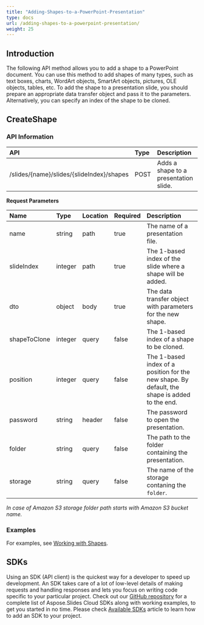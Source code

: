 ```yaml
---
title: "Adding-Shapes-to-a-PowerPoint-Presentation"
type: docs
url: /adding-shapes-to-a-powerpoint-presentation/
weight: 25
---
```


## **Introduction**

The following API method allows you to add a shape to a PowerPoint document. You can use this method to add shapes of many types, such as text boxes, charts, WordArt objects, SmartArt objects, pictures, OLE objects, tables, etc. To add the shape to a presentation slide, you should prepare an appropriate data transfer object and pass it to the parameters. Alternatively, you can specify an index of the shape to be cloned.

## **CreateShape**

### **API Information**

|**API**|**Type**|**Description**|**Resource**|
| :- | :- | :- | :- |
|/slides/{name}/slides/{slideIndex}/shapes|POST|Adds a shape to a presentation slide.|[CreateShape](https://apireference.aspose.cloud/slides/#/Shapes/CreateShape)|

**Request Parameters**

|**Name**|**Type**|**Location**|**Required**|**Description**|
| :- | :- | :- | :- | :- |
|name|string|path|true|The name of a presentation file.|
|slideIndex|integer|path|true|The 1-based index of the slide where a shape will be added.|
|dto|object|body|true|The data transfer object with parameters for the new shape.|
|shapeToClone|integer|query|false|The 1-based index of a shape to be cloned.|
|position|integer|query|false|The 1-based index of a position for the new shape. By default, the shape is added to the end.|
|password|string|header|false|The password to open the presentation.|
|folder|string|query|false|The path to the folder containing the presentation.|
|storage|string|query|false|The name of the storage contaning the `folder`.|

*In case of Amazon S3 storage folder path starts with Amazon S3 bucket name.*

### **Examples**

For examples, see [Working with Shapes](/slides/working-with-shapes/).

## **SDKs**

Using an SDK (API client) is the quickest way for a developer to speed up development. An SDK takes care of a lot of low-level details of making requests and handling responses and lets you focus on writing code specific to your particular project. Check out our [GitHub repository](https://github.com/aspose-slides-cloud) for a complete list of Aspose.Slides Cloud SDKs along with working examples, to get you started in no time. Please check [Available SDKs](/slides/available-sdks/) article to learn how to add an SDK to your project.
